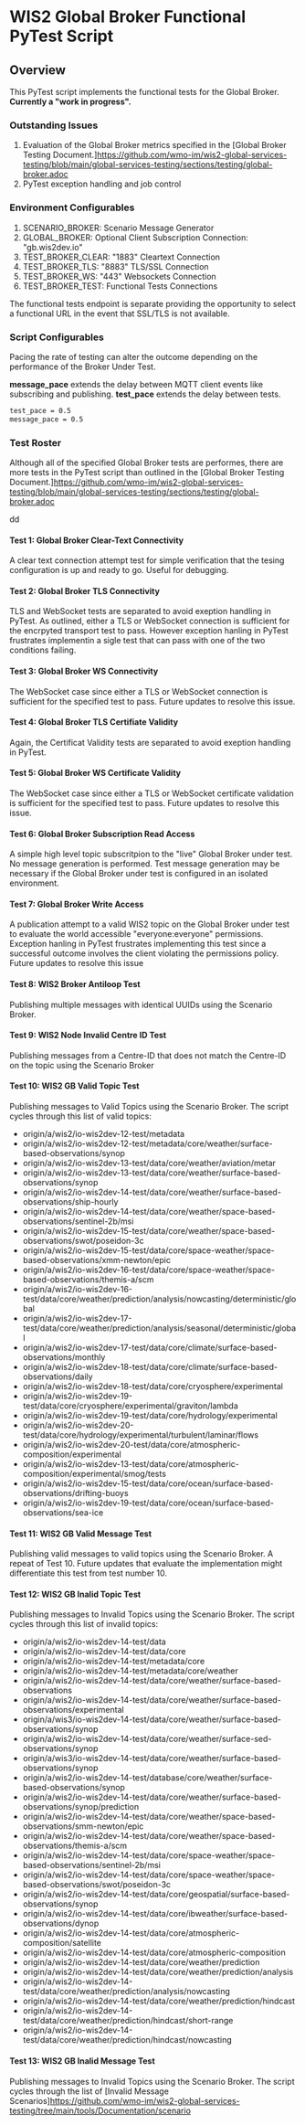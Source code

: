 # WIS2 Global Broker Functional PyTest Script

## Overview

This PyTest script implements the functional tests for the Global Broker.  **Currently a "work in progress".**

### Outstanding Issues

1. Evaluation of the Global Broker metrics specified in the [Global Broker Testing Document.]https://github.com/wmo-im/wis2-global-services-testing/blob/main/global-services-testing/sections/testing/global-broker.adoc 
2. PyTest exception handling and job control

### Environment Configurables

1. SCENARIO_BROKER: Scenario Message Generator
2. GLOBAL_BROKER: Optional Client Subscription Connection: "gb.wis2dev.io"
3. TEST_BROKER_CLEAR: "1883" Cleartext Connection
4. TEST_BROKER_TLS: "8883" TLS/SSL Connection
5. TEST_BROKER_WS: "443" Websockets Connection
6. TEST_BROKER_TEST: Functional Tests Connections

The functional tests endpoint is separate providing the opportunity to select
a functional URL in the event that SSL/TLS is not available.

### Script Configurables

Pacing the rate of testing can alter the outcome depending on the performance of the Broker Under Test.

**message_pace** extends the delay between MQTT client events like subscribing and publishing.
**test_pace** extends the delay between tests.

```bash
test_pace = 0.5
message_pace = 0.5
```
### Test Roster

Although all of the specified Global Broker tests are performes, there are more tests in the PyTest script than outlined in the [Global Broker Testing Document.]https://github.com/wmo-im/wis2-global-services-testing/blob/main/global-services-testing/sections/testing/global-broker.adoc 

dd

#### Test 1: Global Broker Clear-Text Connectivity

A clear text connection attempt test for simple verification that the tesing configuration is up and ready to go.  Useful for debugging.

#### Test 2: Global Broker TLS Connectivity

TLS and WebSocket tests are separated to avoid exeption handling in PyTest.  As outlined, either a TLS or WebSocket connection is sufficient for the encrpyted transport test to pass.  However exception hanling in PyTest frustrates implementin a sigle test that can pass with one of the two conditions failing.

#### Test 3: Global Broker WS Connectivity

The WebSocket case since either a TLS or WebSocket connection is sufficient for the specified test to pass.  Future updates to resolve this issue.

#### Test 4: Global Broker TLS Certifiate Validity

Again, the Certificat Validity tests are separated to avoid exeption handling in PyTest.

#### Test 5: Global Broker WS Certificate Validity

The WebSocket case since either a TLS or WebSocket certificate validation is sufficient for the specified test to pass.  Future updates to resolve this issue.

#### Test 6: Global Broker Subscription Read Access

A simple high level topic subscritpion to the "live" Global Broker under test.  No message generation is performed.  Test message generation may be necessary if the Global Broker under test is configured in an isolated environment.

#### Test 7: Global Broker Write Access

A publication attempt to a valid WIS2 topic on the Global Broker under test to evaluate the world accessible "everyone:everyone" permissions.  Exception hanling in PyTest frustrates implementing this test since a successful outcome involves the client violating the permissions policy.  Future updates to resolve this issue

#### Test 8: WIS2 Broker Antiloop Test

Publishing multiple messages with identical UUIDs using the Scenario Broker.

#### Test 9: WIS2 Node Invalid Centre ID Test

Publishing messages from a Centre-ID that does not match the Centre-ID on the topic using the Scenario Broker

#### Test 10: WIS2 GB Valid Topic Test

Publishing messages to Valid Topics using the Scenario Broker.  The script cycles through this list of valid topics:

- origin/a/wis2/io-wis2dev-12-test/metadata
- origin/a/wis2/io-wis2dev-12-test/metadata/core/weather/surface-based-observations/synop
- origin/a/wis2/io-wis2dev-13-test/data/core/weather/aviation/metar
- origin/a/wis2/io-wis2dev-13-test/data/core/weather/surface-based-observations/synop
- origin/a/wis2/io-wis2dev-14-test/data/core/weather/surface-based-observations/ship-hourly
- origin/a/wis2/io-wis2dev-14-test/data/core/weather/space-based-observations/sentinel-2b/msi
- origin/a/wis2/io-wis2dev-15-test/data/core/weather/space-based-observations/swot/poseidon-3c
- origin/a/wis2/io-wis2dev-15-test/data/core/space-weather/space-based-observations/xmm-newton/epic
- origin/a/wis2/io-wis2dev-16-test/data/core/space-weather/space-based-observations/themis-a/scm
- origin/a/wis2/io-wis2dev-16-test/data/core/weather/prediction/analysis/nowcasting/deterministic/global
- origin/a/wis2/io-wis2dev-17-test/data/core/weather/prediction/analysis/seasonal/deterministic/global
- origin/a/wis2/io-wis2dev-17-test/data/core/climate/surface-based-observations/monthly
- origin/a/wis2/io-wis2dev-18-test/data/core/climate/surface-based-observations/daily
- origin/a/wis2/io-wis2dev-18-test/data/core/cryosphere/experimental
- origin/a/wis2/io-wis2dev-19-test/data/core/cryosphere/experimental/graviton/lambda
- origin/a/wis2/io-wis2dev-19-test/data/core/hydrology/experimental
- origin/a/wis2/io-wis2dev-20-test/data/core/hydrology/experimental/turbulent/laminar/flows
- origin/a/wis2/io-wis2dev-20-test/data/core/atmospheric-composition/experimental
- origin/a/wis2/io-wis2dev-13-test/data/core/atmospheric-composition/experimental/smog/tests
- origin/a/wis2/io-wis2dev-15-test/data/core/ocean/surface-based-observations/drifting-buoys
- origin/a/wis2/io-wis2dev-19-test/data/core/ocean/surface-based-observations/sea-ice

#### Test 11: WIS2 GB Valid Message Test

Publishing valid messages to valid topics using the Scenario Broker.  A repeat of Test 10.  Future updates that evaluate the implementation might differentiate this test from test number 10.

#### Test 12: WIS2 GB Inalid Topic Test

Publishing messages to Invalid Topics using the Scenario Broker.  The script cycles through this list of invalid topics:

- origin/a/wis2/io-wis2dev-14-test/data
- origin/a/wis2/io-wis2dev-14-test/data/core
- origin/a/wis2/io-wis2dev-14-test/metadata/core
- origin/a/wis2/io-wis2dev-14-test/metadata/core/weather
- origin/a/wis2/io-wis2dev-14-test/data/core/weather/surface-based-observations
- origin/a/wis2/io-wis2dev-14-test/data/core/weather/surface-based-observations/experimental
- origin/a/wis3/io-wis2dev-14-test/data/core/weather/surface-based-observations/synop
- origin/a/wis2/io-wis2dev-14-test/data/core/weather/surface-sed-observations/synop
- origin/a/wis3/io-wis2dev-14-test/data/core/weather/surface-based-observations/synop
- origin/a/wis2/io-wis2dev-14-test/database/core/weather/surface-based-observations/synop
- origin/a/wis2/io-wis2dev-14-test/data/core/weather/surface-based-observations/synop/prediction
- origin/a/wis2/io-wis2dev-14-test/data/core/weather/space-based-observations/smm-newton/epic
- origin/a/wis2/io-wis2dev-14-test/data/core/weather/space-based-observations/themis-a/scm
- origin/a/wis2/io-wis2dev-14-test/data/core/space-weather/space-based-observations/sentinel-2b/msi
- origin/a/wis2/io-wis2dev-14-test/data/core/space-weather/space-based-observations/swot/poseidon-3c
- origin/a/wis2/io-wis2dev-14-test/data/core/geospatial/surface-based-observations/synop
- origin/a/wis2/io-wis2dev-14-test/data/core/ibweather/surface-based-observations/dynop
- origin/a/wis2/io-wis2dev-14-test/data/core/atmospheric-composition/satellite
- origin/a/wis2/io-wis2dev-14-test/data/core/atmospheric-composition
- origin/a/wis2/io-wis2dev-14-test/data/core/weather/prediction
- origin/a/wis2/io-wis2dev-14-test/data/core/weather/prediction/analysis
- origin/a/wis2/io-wis2dev-14-test/data/core/weather/prediction/analysis/nowcasting
- origin/a/wis2/io-wis2dev-14-test/data/core/weather/prediction/hindcast
- origin/a/wis2/io-wis2dev-14-test/data/core/weather/prediction/hindcast/short-range
- origin/a/wis2/io-wis2dev-14-test/data/core/weather/prediction/hindcast/nowcasting

#### Test 13: WIS2 GB Inalid Message Test

Publishing messages to Invalid Topics using the Scenario Broker.  The script cycles through the list of [Invalid Message Scenarios]https://github.com/wmo-im/wis2-global-services-testing/tree/main/tools/Documentation/scenario
